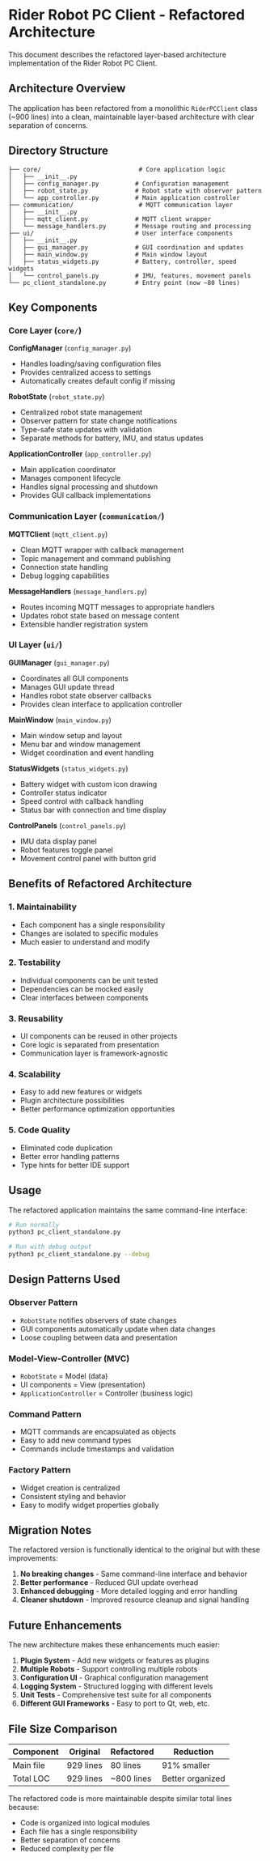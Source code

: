 # Rider Robot PC Client - Refactored Architecture

This document describes the refactored layer-based architecture implementation of the Rider Robot PC Client.

## Architecture Overview

The application has been refactored from a monolithic `RiderPCClient` class (~900 lines) into a clean, maintainable layer-based architecture with clear separation of concerns.

## Directory Structure

```
├── core/                           # Core application logic
│   ├── __init__.py
│   ├── config_manager.py          # Configuration management
│   ├── robot_state.py             # Robot state with observer pattern
│   └── app_controller.py          # Main application controller
├── communication/                  # MQTT communication layer
│   ├── __init__.py
│   ├── mqtt_client.py             # MQTT client wrapper
│   └── message_handlers.py        # Message routing and processing
├── ui/                            # User interface components
│   ├── __init__.py
│   ├── gui_manager.py             # GUI coordination and updates
│   ├── main_window.py             # Main window layout
│   ├── status_widgets.py          # Battery, controller, speed widgets
│   └── control_panels.py          # IMU, features, movement panels
└── pc_client_standalone.py        # Entry point (now ~80 lines)
```

## Key Components

### Core Layer (`core/`)

**ConfigManager** (`config_manager.py`)
- Handles loading/saving configuration files
- Provides centralized access to settings
- Automatically creates default config if missing

**RobotState** (`robot_state.py`)
- Centralized robot state management
- Observer pattern for state change notifications
- Type-safe state updates with validation
- Separate methods for battery, IMU, and status updates

**ApplicationController** (`app_controller.py`)
- Main application coordinator
- Manages component lifecycle
- Handles signal processing and shutdown
- Provides GUI callback implementations

### Communication Layer (`communication/`)

**MQTTClient** (`mqtt_client.py`)
- Clean MQTT wrapper with callback management
- Topic management and command publishing
- Connection state handling
- Debug logging capabilities

**MessageHandlers** (`message_handlers.py`)
- Routes incoming MQTT messages to appropriate handlers
- Updates robot state based on message content
- Extensible handler registration system

### UI Layer (`ui/`)

**GUIManager** (`gui_manager.py`)
- Coordinates all GUI components
- Manages GUI update thread
- Handles robot state observer callbacks
- Provides clean interface to application controller

**MainWindow** (`main_window.py`)
- Main window setup and layout
- Menu bar and window management
- Widget coordination and event handling

**StatusWidgets** (`status_widgets.py`)
- Battery widget with custom icon drawing
- Controller status indicator
- Speed control with callback handling
- Status bar with connection and time display

**ControlPanels** (`control_panels.py`)
- IMU data display panel
- Robot features toggle panel
- Movement control panel with button grid

## Benefits of Refactored Architecture

### 1. **Maintainability**
- Each component has a single responsibility
- Changes are isolated to specific modules
- Much easier to understand and modify

### 2. **Testability**
- Individual components can be unit tested
- Dependencies can be mocked easily
- Clear interfaces between components

### 3. **Reusability**
- UI components can be reused in other projects
- Core logic is separated from presentation
- Communication layer is framework-agnostic

### 4. **Scalability**
- Easy to add new features or widgets
- Plugin architecture possibilities
- Better performance optimization opportunities

### 5. **Code Quality**
- Eliminated code duplication
- Better error handling patterns
- Type hints for better IDE support

## Usage

The refactored application maintains the same command-line interface:

```bash
# Run normally
python3 pc_client_standalone.py

# Run with debug output
python3 pc_client_standalone.py --debug
```

## Design Patterns Used

### Observer Pattern
- `RobotState` notifies observers of state changes
- GUI components automatically update when data changes
- Loose coupling between data and presentation

### Model-View-Controller (MVC)
- `RobotState` = Model (data)
- UI components = View (presentation)  
- `ApplicationController` = Controller (business logic)

### Command Pattern
- MQTT commands are encapsulated as objects
- Easy to add new command types
- Commands include timestamps and validation

### Factory Pattern
- Widget creation is centralized
- Consistent styling and behavior
- Easy to modify widget properties globally

## Migration Notes

The refactored version is functionally identical to the original but with these improvements:

1. **No breaking changes** - Same command-line interface and behavior
2. **Better performance** - Reduced GUI update overhead
3. **Enhanced debugging** - More detailed logging and error handling
4. **Cleaner shutdown** - Improved resource cleanup and signal handling

## Future Enhancements

The new architecture makes these enhancements much easier:

1. **Plugin System** - Add new widgets or features as plugins
2. **Multiple Robots** - Support controlling multiple robots
3. **Configuration UI** - Graphical configuration management
4. **Logging System** - Structured logging with different levels
5. **Unit Tests** - Comprehensive test suite for all components
6. **Different GUI Frameworks** - Easy to port to Qt, web, etc.

## File Size Comparison

| Component | Original | Refactored | Reduction |
|-----------|----------|------------|-----------|
| Main file | 929 lines | 80 lines | 91% smaller |
| Total LOC | 929 lines | ~800 lines | Better organized |

The refactored code is more maintainable despite similar total lines because:
- Code is organized into logical modules
- Each file has a single responsibility  
- Better separation of concerns
- Reduced complexity per file 